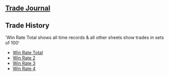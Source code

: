 ## [Trade Journal](https://docs.google.com/document/d/1pUhf4VXlRBzaLaQQHtm1ebLhIiVTxszmiZLgInUHuXM/edit) ##

## Trade History ##
'Win Rate Total shows all time records & all other sheets show trades in sets of 100'

- [Win Rate Total](https://docs.google.com/spreadsheets/d/1ezOLsKLcdFlsWf0948Q036tqalBYIy8ND3gEoLT4LfY/edit#gid=0)
- [Win Rate 2](https://docs.google.com/spreadsheets/d/1UIL2hx4B6bO-Vxni8CHD5w4fqtSEx5l6YJiY2Ez4OlI/edit#gid=0)
- [Win Rate 3](https://docs.google.com/spreadsheets/d/1GsYMjzu7N4yImqNWUY2Zz46AxygAAvrToaIaAIqe5nM/edit#gid=0)
- [Win Rate 4](https://docs.google.com/spreadsheets/d/1SnXzkVq0awfup7-eHXf6iVS39JWbwQBzsRC3pFqDcDk/edit#gid=0)